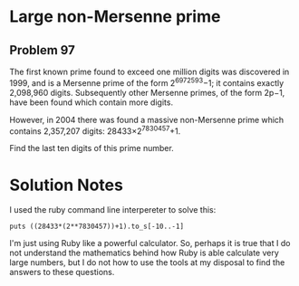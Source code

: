 # Large non-Mersenne prime
## Problem 97
The first known prime found to exceed one million digits was discovered in 
1999, and is a Mersenne prime of the form 2<sup>6972593</sup>−1; it contains exactly 
2,098,960 digits. Subsequently other Mersenne primes, of the form 2p−1, have 
been found which contain more digits.

However, in 2004 there was found a massive non-Mersenne prime which contains 
2,357,207 digits: 28433×2<sup>7830457</sup>+1.

Find the last ten digits of this prime number.

# Solution Notes
I used the ruby command line interpereter to solve this:

`puts ((28433*(2**7830457))+1).to_s[-10..-1]`

I'm just using Ruby like a powerful calculator. So, perhaps it is true that I do 
not understand the mathematics behind how Ruby is able calculate very large numbers, 
but I do not how to use the tools at my disposal to find the answers to these
questions.  